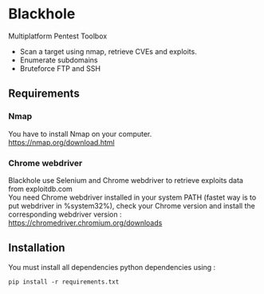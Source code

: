 # Blackhole
Multiplatform Pentest Toolbox  
 - Scan a target using nmap, retrieve CVEs and exploits. 
 - Enumerate subdomains
 - Bruteforce FTP and SSH

## Requirements

### Nmap
You have to install Nmap on your computer. 
https://nmap.org/download.html

### Chrome webdriver
Blackhole use Selenium and Chrome webdriver to retrieve exploits data from exploitdb.com  
You need Chrome webdriver installed in your system PATH (fastet way is to put webdriver in %system32%), check your Chrome version and install the corresponding webdriver version :  
https://chromedriver.chromium.org/downloads

## Installation
You must install all dependencies python dependencies using :
    
    pip install -r requirements.txt

